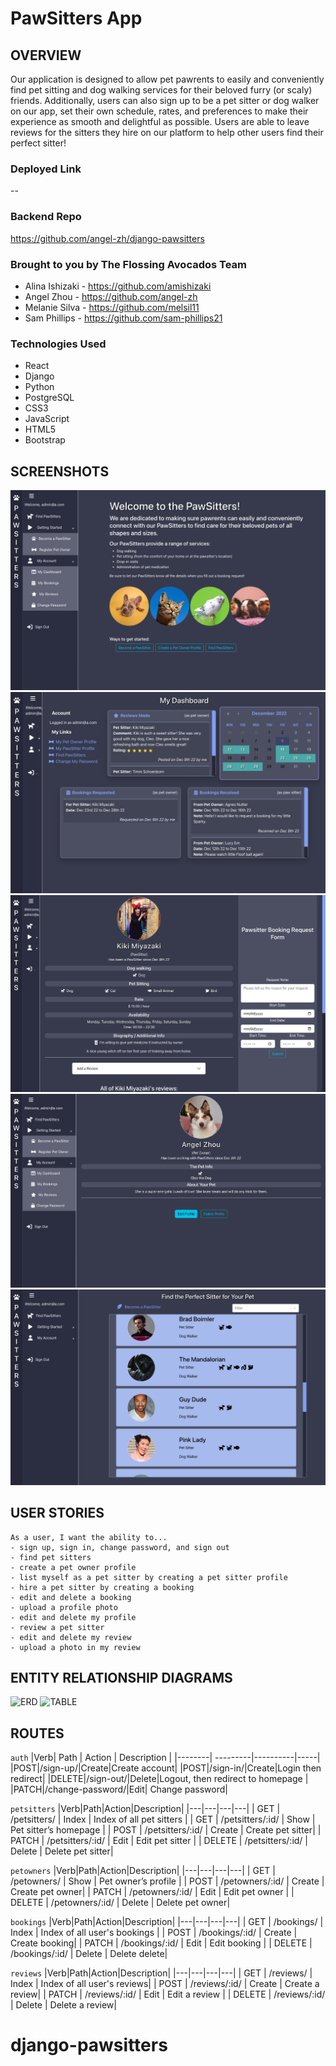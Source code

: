 # PawSitters App

## OVERVIEW
Our application is designed to allow pet pawrents to easily and conveniently find pet sitting and dog walking services for their beloved furry (or scaly) friends. 
Additionally, users can also sign up to be a pet sitter or dog walker on our app, set their own schedule, rates, and preferences to make their experience as smooth and delightful as possible. Users are able to leave reviews for the sitters they hire on our platform to help other users find their perfect sitter!

### Deployed Link
-- 

### Backend Repo
https://github.com/angel-zh/django-pawsitters

### Brought to you by The Flossing Avocados Team
* Alina Ishizaki - https://github.com/amishizaki
* Angel Zhou - https://github.com/angel-zh
* Melanie Silva - https://github.com/melsil11
* Sam Phillips - https://github.com/sam-phillips21

### Technologies Used

- React
- Django
- Python
- PostgreSQL
- CSS3
- JavaScript
- HTML5
- Bootstrap


## SCREENSHOTS 
![homepage](/public/screenshot/screenshot-1.png)
![dashboard](/public/screenshot/screenshot-2.png)
![petsitter](/public/screenshot/screenshot-3.png)
![petowner](/public/screenshot/screenshot-4.png)
![index](/public/screenshot/screenshot-5.png)

## USER STORIES
```
As a user, I want the ability to... 
- sign up, sign in, change password, and sign out
- find pet sitters
- create a pet owner profile
- list myself as a pet sitter by creating a pet sitter profile
- hire a pet sitter by creating a booking
- edit and delete a booking
- upload a profile photo
- edit and delete my profile
- review a pet sitter
- edit and delete my review
- upload a photo in my review
```

## ENTITY RELATIONSHIP DIAGRAMS
![ERD](https://i.imgur.com/A8yNtxh.png)
![TABLE](https://i.imgur.com/mh4YKkP.png)

## ROUTES
 `auth`
|Verb| Path | Action | Description |
|--------| ---------|----------|-----|
|POST|/sign-up/|Create|Create account|
|POST|/sign-in/|Create|Login then redirect|
|DELETE|/sign-out/|Delete|Logout, then redirect to homepage |
|PATCH|/change-password/|Edit| Change password|

`petsitters`
|Verb|Path|Action|Description|
|---|---|---|---|
| GET | /petsitters/ | Index | Index of all pet sitters |
| GET | /petsitters/:id/ | Show | Pet sitter’s homepage |
| POST | /petsitters/:id/ | Create | Create pet sitter|
| PATCH | /petsitters/:id/ | Edit  | Edit pet sitter |
| DELETE | /petsitters/:id/ | Delete | Delete pet sitter|

`petowners`
|Verb|Path|Action|Description|
|---|---|---|---|
| GET | /petowners/ | Show | Pet owner’s profile |
| POST | /petowners/:id/ | Create | Create pet owner|
| PATCH | /petowners/:id/ | Edit  | Edit pet owner |
| DELETE | /petowners/:id/ | Delete | Delete pet owner|

`bookings`
|Verb|Path|Action|Description|
|---|---|---|---|
| GET | /bookings/ | Index | Index of all user's bookings |
| POST | /bookings/:id/ | Create | Create booking|
| PATCH | /bookings/:id/ | Edit  | Edit booking |
| DELETE | /bookings/:id/ | Delete | Delete delete|

`reviews`
|Verb|Path|Action|Description|
|---|---|---|---|
| GET | /reviews/ | Index | Index of all user's reviews|
| POST | /reviews/:id/ | Create | Create a review|
| PATCH | /reviews/:id/ | Edit  | Edit a review |
| DELETE | /reviews/:id/ | Delete | Delete a review|


# django-pawsitters
